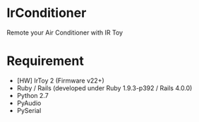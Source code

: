 IrConditioner
=============

Remote your Air Conditioner with IR Toy


Requirement
===========
- [HW] IrToy 2 (Firmware v22+)
- Ruby / Rails (developed under Ruby 1.9.3-p392 / Rails 4.0.0)
- Python 2.7
- PyAudio
- PySerial
